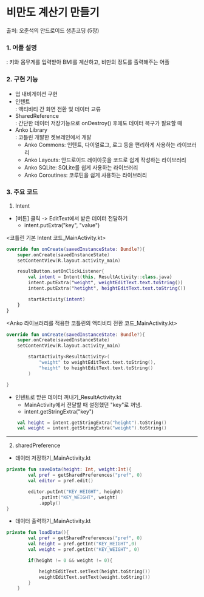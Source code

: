 # 비만도 계산기 만들기
출처: 오준석의 안드로이드 생존코딩 (5장)
### 1. 어플 설명
</t>: 키와 몸무게를 입력받아 BMI를 계산하고, 비만의 정도를 출력해주는 어플

### 2. 구현 기능
* 업 내비게이션 구현
* 인텐트</br>
</t>: 액티비티 간 화면 전환 및 데이터 교류
* SharedReference</br>
</t>: 간단한 데이터 저장기능으로 onDestroy() 후에도 데이터 복구가 필요할 때 
* Anko Library</br>
</t>: 코틀린 개발한 젯브레인에서 개발
    * Anko Commons: 인텐트, 다이얼로그, 로그 등을 편리하게 사용하는 라이브러리
    * Anko Layouts: 안드로이드 레이아웃을 코드로 쉽게 작성하는 라이브러리
    * Anko SQLite: SQLite를 쉽게 사용하는 라이브러리
    * Anko Coroutines: 코루틴을 쉽게 사용하는 라이브러리

### 3. 주요 코드
1) Intent
* [버튼] 클릭 -> EditText에서 받은 데이터 전달하기
    * intent.putExtra("key", "value")

<코틀린 기본 Intent 코드_MainActivity.kt>
```kotlin
override fun onCreate(savedInstanceState: Bundle?){
    super.onCreate(savedInstanceState)
    setContentView(R.layout.activity_main)

    resultButton.setOnClickListener{
        val intent = Intent(this, ResultActivity::class.java)
        intent.putExtra("weight", weightEditText.text.toString())
        intent.putExtra("hetight", heightEditText.text.toString())

        startActivity(intent)
    }
}
```
<Anko 라이브러리를 적용한 코틀린의 액티비티 전환 코드_MainActivity.kt>
```kotlin
override fun onCreate(savedInstanceState: Bundle?){
    super.onCreate(savedInstanceState)
    setContentView(R.layout.activity_main)

        startActivity<ResultActivity>(
            "weight" to weightEditText.text.toString(),
            "height" to heightEditText.text.toString()
        )

}
```

* 인텐트로 받은 데이터 꺼내기_ResultActivity.kt
    * MainActivity에서 전달할 때 설정했던 "key"로 꺼냄.
    * intent.getStringExtra("key")
```kotlin
    val height = intent.getStringExtra("height").toString()
    val weight = intent.getStringExtra("weight").toString()
```
---
2. sharedPreference
* 데이터 저장하기_MainActivity.kt
```kotlin
private fun saveData(height: Int, weight:Int){
        val pref = getSharedPreferences("pref", 0)
        val editor = pref.edit()

        editor.putInt("KEY_HEIGHT", height)
            .putInt("KEY_WEIGHT", weight)
            .apply()
}
```

* 데이터 출력하기_MainActivity.kt
```kotlin
private fun loadData(){
        val pref = getSharedPreferences("pref", 0)
        val height = pref.getInt("KEY_HEIGHT",0)
        val weight = pref.getInt("KEY_WEIGHT", 0)

        if(height != 0 && weight != 0){

            heightEditText.setText(height.toString())
            weightEditText.setText(weight.toString())
        }
    }
```




